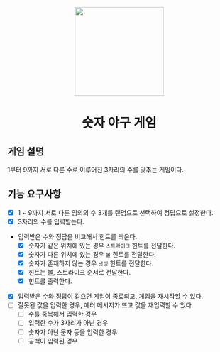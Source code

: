 <p align="middle" >
  <img width="200px;" src="https://github.com/woowacourse/javascript-baseball-precourse/blob/main/images/baseball_icon.png?raw=true"/>
</p>
<h1 align="middle">숫자 야구 게임</h1>

## 게임 설명

1부터 9까지 서로 다른 수로 이루어진 3자리의 수를 맞추는 게임이다.

## 기능 요구사항

- [x] 1 ~ 9까지 서로 다른 임의의 수 3개를 랜덤으로 선택하여 정답으로 설정한다.
- [x] 3자리의 수를 입력받는다.
- 입력받은 수와 정답을 비교해서 힌트를 띄운다.
  - [x] 숫자가 같은 위치에 있는 경우 `스트라이크` 힌트를 전달한다.
  - [x] 숫자가 다른 위치에 있는 경우 `볼` 힌트를 전달한다.
  - [x] 숫자가 존재하지 않는 경우 `낫싱` 힌트를 전달한다.
  - [x] 힌트는 볼, 스트라이크 순서로 전달한다.
  - [x] 힌트를 출력한다.
- [x] 입력받은 수와 정답이 같으면 게임이 종료되고, 게임을 재시작할 수 있다.
- [ ] 잘못된 값을 입력한 경우, 에러 메시지가 뜨고 값을 재입력할 수 있다.
  - [ ] 수를 중복해서 입력한 경우
  - [ ] 입력한 수가 3자리가 아닌 경우
  - [ ] 숫자가 아닌 문자 등을 입력한 경우
  - [ ] 공백이 입력된 경우
